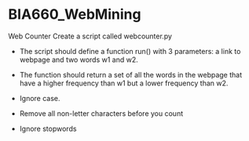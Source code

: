 # BIA660_WebMining

Web Counter
Create a script called webcounter.py

- The script should define a function run() with 3 parameters: a link to webpage and two words w1 and w2.

- The function should return a set of all the words in the webpage that have a higher frequency than w1 but a lower frequency than w2.

- Ignore case.

- Remove all non-letter characters before you count

- Ignore stopwords
